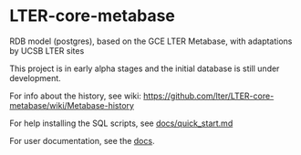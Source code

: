 # LTER-core-metabase
RDB model (postgres), based on the GCE LTER Metabase, with adaptations by UCSB LTER sites

This project is in early alpha stages and the initial database is still under development.

For info about the history, see wiki:
https://github.com/lter/LTER-core-metabase/wiki/Metabase-history

For help installing the SQL scripts, see [docs/quick_start.md](docs/quick_start.md)

For user documentation, see the [docs](https://lter.github.io/LTER-core-metabase/).
